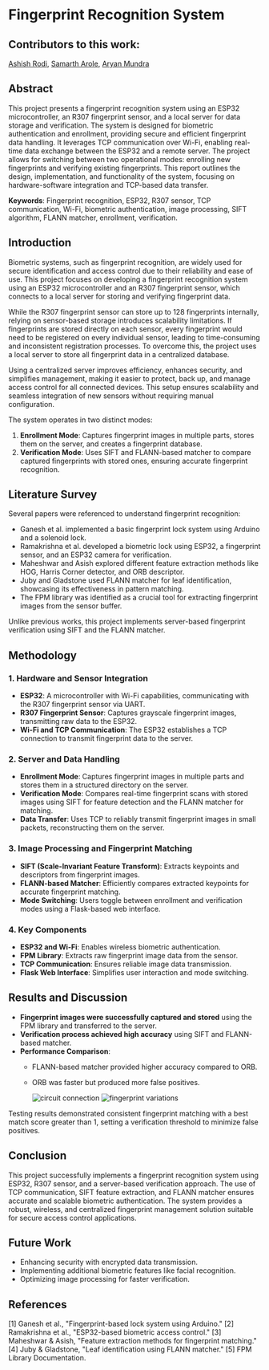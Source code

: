 # Fingerprint Recognition System

## Contributors to this work:
[Ashish Rodi](https://www.linkedin.com/in/ashish-rodi-a7328a269/), [Samarth Arole](https://www.linkedin.com/in/samarth-arole-704748262/), [Aryan Mundra](https://www.linkedin.com/in/aryan-mundra-512b64218/)

## Abstract
This project presents a fingerprint recognition system using an ESP32 microcontroller, an R307 fingerprint sensor, and a local server for data storage and verification. The system is designed for biometric authentication and enrollment, providing secure and efficient fingerprint data handling. It leverages TCP communication over Wi-Fi, enabling real-time data exchange between the ESP32 and a remote server. The project allows for switching between two operational modes: enrolling new fingerprints and verifying existing fingerprints. This report outlines the design, implementation, and functionality of the system, focusing on hardware-software integration and TCP-based data transfer.

**Keywords**: Fingerprint recognition, ESP32, R307 sensor, TCP communication, Wi-Fi, biometric authentication, image processing, SIFT algorithm, FLANN matcher, enrollment, verification.

## Introduction
Biometric systems, such as fingerprint recognition, are widely used for secure identification and access control due to their reliability and ease of use. This project focuses on developing a fingerprint recognition system using an ESP32 microcontroller and an R307 fingerprint sensor, which connects to a local server for storing and verifying fingerprint data.

While the R307 fingerprint sensor can store up to 128 fingerprints internally, relying on sensor-based storage introduces scalability limitations. If fingerprints are stored directly on each sensor, every fingerprint would need to be registered on every individual sensor, leading to time-consuming and inconsistent registration processes. To overcome this, the project uses a local server to store all fingerprint data in a centralized database.

Using a centralized server improves efficiency, enhances security, and simplifies management, making it easier to protect, back up, and manage access control for all connected devices. This setup ensures scalability and seamless integration of new sensors without requiring manual configuration.

The system operates in two distinct modes:
1. **Enrollment Mode**: Captures fingerprint images in multiple parts, stores them on the server, and creates a fingerprint database.
2. **Verification Mode**: Uses SIFT and FLANN-based matcher to compare captured fingerprints with stored ones, ensuring accurate fingerprint recognition.

## Literature Survey
Several papers were referenced to understand fingerprint recognition:
- Ganesh et al. implemented a basic fingerprint lock system using Arduino and a solenoid lock.
- Ramakrishna et al. developed a biometric lock using ESP32, a fingerprint sensor, and an ESP32 camera for verification.
- Maheshwar and Asish explored different feature extraction methods like HOG, Harris Corner detector, and ORB descriptor.
- Juby and Gladstone used FLANN matcher for leaf identification, showcasing its effectiveness in pattern matching.
- The FPM library was identified as a crucial tool for extracting fingerprint images from the sensor buffer.

Unlike previous works, this project implements server-based fingerprint verification using SIFT and the FLANN matcher.

## Methodology
### 1. Hardware and Sensor Integration
- **ESP32**: A microcontroller with Wi-Fi capabilities, communicating with the R307 fingerprint sensor via UART.
- **R307 Fingerprint Sensor**: Captures grayscale fingerprint images, transmitting raw data to the ESP32.
- **Wi-Fi and TCP Communication**: The ESP32 establishes a TCP connection to transmit fingerprint data to the server.

### 2. Server and Data Handling
- **Enrollment Mode**: Captures fingerprint images in multiple parts and stores them in a structured directory on the server.
- **Verification Mode**: Compares real-time fingerprint scans with stored images using SIFT for feature detection and the FLANN matcher for matching.
- **Data Transfer**: Uses TCP to reliably transmit fingerprint images in small packets, reconstructing them on the server.

### 3. Image Processing and Fingerprint Matching
- **SIFT (Scale-Invariant Feature Transform)**: Extracts keypoints and descriptors from fingerprint images.
- **FLANN-based Matcher**: Efficiently compares extracted keypoints for accurate fingerprint matching.
- **Mode Switching**: Users toggle between enrollment and verification modes using a Flask-based web interface.

### 4. Key Components
- **ESP32 and Wi-Fi**: Enables wireless biometric authentication.
- **FPM Library**: Extracts raw fingerprint image data from the sensor.
- **TCP Communication**: Ensures reliable image data transmission.
- **Flask Web Interface**: Simplifies user interaction and mode switching.

## Results and Discussion
- **Fingerprint images were successfully captured and stored** using the FPM library and transferred to the server.
- **Verification process achieved high accuracy** using SIFT and FLANN-based matcher.
- **Performance Comparison**:
  - FLANN-based matcher provided higher accuracy compared to ORB.
  - ORB was faster but produced more false positives.
 
    ![circuit connection](https://github.com/user-attachments/assets/fd4ab399-01a2-4779-b08b-efe062c59647)
![fingerprint variations](https://github.com/user-attachments/assets/e490bc41-dd03-4c7a-9de8-ca033a32bc86)


Testing results demonstrated consistent fingerprint matching with a best match score greater than 1, setting a verification threshold to minimize false positives.

## Conclusion
This project successfully implements a fingerprint recognition system using ESP32, R307 sensor, and a server-based verification approach. The use of TCP communication, SIFT feature extraction, and FLANN matcher ensures accurate and scalable biometric authentication. The system provides a robust, wireless, and centralized fingerprint management solution suitable for secure access control applications.

## Future Work
- Enhancing security with encrypted data transmission.
- Implementing additional biometric features like facial recognition.
- Optimizing image processing for faster verification.

## References
[1] Ganesh et al., "Fingerprint-based lock system using Arduino."
[2] Ramakrishna et al., "ESP32-based biometric access control."
[3] Maheshwar & Asish, "Feature extraction methods for fingerprint matching."
[4] Juby & Gladstone, "Leaf identification using FLANN matcher."
[5] FPM Library Documentation.



